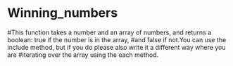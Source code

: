 # Winning_numbers
#This function takes a number and an array of numbers, and returns a boolean: true if the number is in the array, 
#and false if not.You can use the include method, but if you do please also write it a different way where you are 
#iterating over the array using the each method. 
